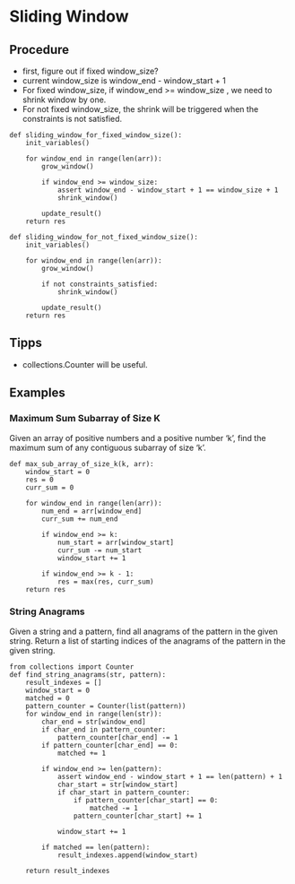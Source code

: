 # Sliding Window
## Procedure

* first, figure out if fixed window_size?
* current window_size is window_end - window_start + 1
* For fixed window_size, if window_end >= window_size , we need to shrink window by one.
* For not fixed window_size, the shrink will be triggered when the constraints is not satisfied.
```
def sliding_window_for_fixed_window_size():
    init_variables()
    
    for window_end in range(len(arr)):
        grow_window()
        
        if window_end >= window_size:
            assert window_end - window_start + 1 == window_size + 1
            shrink_window()
        
        update_result()
    return res
```

```
def sliding_window_for_not_fixed_window_size():
    init_variables()
    
    for window_end in range(len(arr)):
        grow_window()
        
        if not constraints_satisfied:
            shrink_window()
        
        update_result()
    return res
```

## Tipps
* collections.Counter will be useful.

## Examples
### Maximum Sum Subarray of Size K
Given an array of positive numbers and a positive number ‘k’, find the maximum sum of any contiguous subarray of size ‘k’.
```
def max_sub_array_of_size_k(k, arr):
    window_start = 0
    res = 0
    curr_sum = 0
    
    for window_end in range(len(arr)):
        num_end = arr[window_end]
        curr_sum += num_end
        
        if window_end >= k:
            num_start = arr[window_start]
            curr_sum -= num_start
            window_start += 1
        
        if window_end >= k - 1:
            res = max(res, curr_sum) 
    return res
```

### String Anagrams
Given a string and a pattern, find all anagrams of the pattern in the given string.
Return a list of starting indices of the anagrams of the pattern in the given string.
```
from collections import Counter
def find_string_anagrams(str, pattern):
    result_indexes = []
    window_start = 0
    matched = 0
    pattern_counter = Counter(list(pattern))
    for window_end in range(len(str)):
        char_end = str[window_end]
        if char_end in pattern_counter:
            pattern_counter[char_end] -= 1
        if pattern_counter[char_end] == 0:
            matched += 1
    
        if window_end >= len(pattern):
            assert window_end - window_start + 1 == len(pattern) + 1
            char_start = str[window_start]
            if char_start in pattern_counter:
                if pattern_counter[char_start] == 0:
                    matched -= 1
                pattern_counter[char_start] += 1
      
            window_start += 1
    
        if matched == len(pattern):
            result_indexes.append(window_start)

    return result_indexes
```
